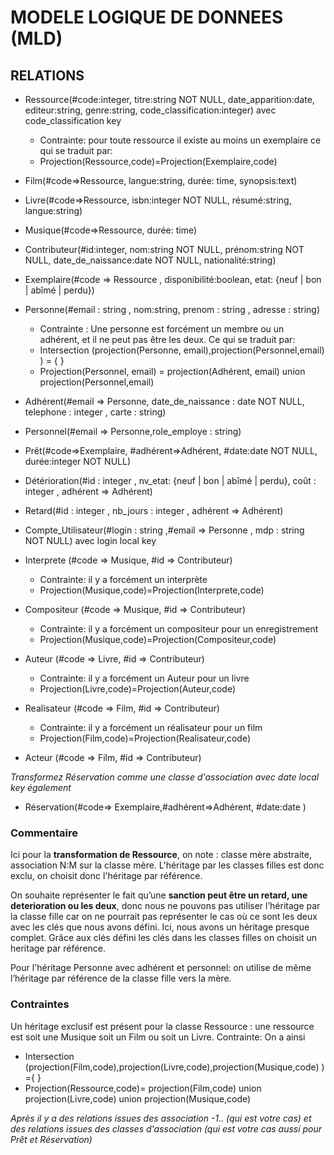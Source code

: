 # MODELE LOGIQUE DE DONNEES (MLD)

## RELATIONS

- Ressource(#code:integer, titre:string NOT NULL, date_apparition:date, editeur:string, genre:string, code_classification:integer) avec code_classification key
    - Contrainte: pour toute ressource il existe au moins un exemplaire ce qui se traduit par:
    - Projection(Ressource,code)=Projection(Exemplaire,code)

- Film(#code=>Ressource, langue:string, durée: time, synopsis:text)

- Livre(#code=>Ressource, isbn:integer NOT NULL, résumé:string, langue:string)

- Musique(#code=>Ressource, durée: time)

- Contributeur(#id:integer, nom:string NOT NULL, prénom:string NOT NULL, date_de_naissance:date NOT NULL, nationalité:string)

- Exemplaire(#code => Ressource , disponibilité:boolean, etat: {neuf | bon | abîmé | perdu})

- Personne(#email : string , nom:string, prenom : string , adresse : string)
    - Contrainte : Une personne est forcément un membre ou un adhérent, et il ne peut pas être les deux. Ce qui se traduit par:
    - Intersection (projection(Personne, email),projection(Personnel,email) ) = { }
    - Projection(Personnel, email) = projection(Adhérent, email) union projection(Personnel,email)


- Adhérent(#email => Personne, date_de_naissance : date NOT NULL, telephone : integer , carte : string) 

- Personnel(#email => Personne,role_employe : string) 

- Prêt(#code=>Exemplaire, #adhérent=>Adhérent, #date:date NOT NULL, durée:integer NOT NULL)

- Détérioration(#id : integer , nv_etat: {neuf | bon | abîmé | perdu}, coût : integer , adhérent => Adhérent)

- Retard(#id : integer , nb_jours : integer , adhérent => Adhérent)

- Compte_Utilisateur(#login : string ,#email => Personne ,  mdp : string  NOT NULL)  avec login local key

- Interprete (#code => Musique, #id => Contributeur)
    - Contrainte: il y a forcément un interprète
    - Projection(Musique,code)=Projection(Interprete,code)

- Compositeur (#code => Musique, #id => Contributeur)
    - Contrainte: il y a forcément un compositeur pour un enregistrement
    - Projection(Musique,code)=Projection(Compositeur,code)

- Auteur (#code => Livre, #id => Contributeur)
    - Contrainte: il y a forcément un Auteur pour un livre
    - Projection(Livre,code)=Projection(Auteur,code)

- Realisateur (#code => Film, #id => Contributeur)
    - Contrainte: il y a forcément un réalisateur pour un film
    - Projection(Film,code)=Projection(Realisateur,code)

- Acteur (#code => Film, #id => Contributeur)

_Transformez Réservation comme une classe d'association avec date local key également_

- Réservation(#code=> Exemplaire,#adhérent=>Adhérent, #date:date )

### Commentaire
Ici pour la **transformation de Ressource**, on note : classe mère abstraite, association N:M sur la classe mère.
L'héritage par les classes filles est donc exclu, on choisit donc l'héritage par référence.

On souhaite représenter le fait qu’une **sanction peut être un retard, une deterioration  ou les deux**, donc nous ne pouvons pas utiliser l’héritage par la classe fille car on ne pourrait pas représenter le cas où ce sont les deux avec les clés que nous avons défini. Ici, nous avons un héritage presque complet. Grâce aux clés défini les clés  dans les classes filles on choisit un heritage par référence.

Pour l'héritage Personne avec adhérent et personnel: on utilise de même l’héritage par référence de la classe fille vers la mère.


### Contraintes 
Un héritage exclusif est présent pour la classe Ressource : une ressource est soit une Musique soit un Film ou soit un Livre. Contrainte: 
 On a ainsi 
 - Intersection (projection(Film,code),projection(Livre,code),projection(Musique,code) ) ={ }
 - Projection(Ressource,code)= projection(Film,code) union projection(Livre,code) union projection(Musique,code)

_Après il y a des relations issues des association -1.. (qui est votre cas) et des relations issues des classes d'association (qui est votre cas aussi pour Prêt et Réservation)_
